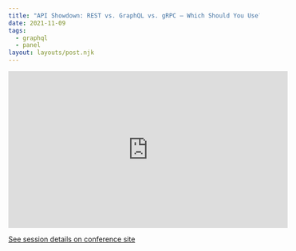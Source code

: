 ```yaml
---
title: "API Showdown: REST vs. GraphQL vs. gRPC – Which Should You Use?, QCon Plus 2021"
date: 2021-11-09
tags:
  - graphql
  - panel
layout: layouts/post.njk
---
```


<iframe width="560" height="315" src="https://www.youtube.com/embed/3q1BeV3SVYs" title="YouTube video player" frameborder="0" allow="accelerometer; autoplay; clipboard-write; encrypted-media; gyroscope; picture-in-picture" allowfullscreen></iframe>

<a href="https://plus-archive.qconferences.com/plus2021/presentation/api-showdown-rest-vs-graphql-vs-grpc-%E2%80%93-which-should-you-use">See session details on conference site</a>
